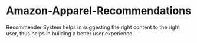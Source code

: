 # Amazon-Apparel-Recommendations  
Recommender System helps in suggesting the right content to the right user, thus helps in building a better user experience.          
